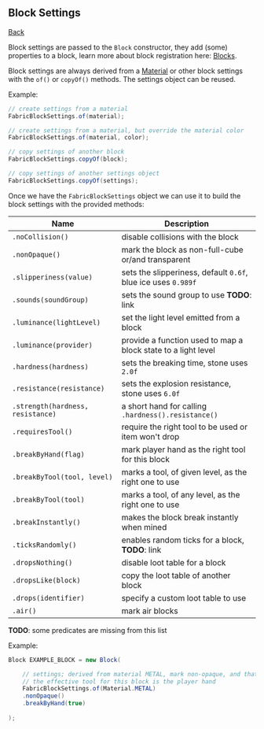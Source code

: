 ## Block Settings
[Back](../fabric.md)

Block settings are passed to the `Block` constructor, they add (some) properties to a block, learn more about block registration here: [Blocks](block.md).

Block settings are always derived from a [Material](../materials/Material.md) or other block settings with the `of()` or `copyOf()` methods. The settings object can be reused.

Example:
```java
// create settings from a material
FabricBlockSettings.of(material);

// create settings from a material, but override the material color
FabricBlockSettings.of(material, color);

// copy settings of another block
FabricBlockSettings.copyOf(block);

// copy settings of another settings object
FabricBlockSettings.copyOf(settings);
```

Once we have the `FabricBlockSettings` object we can use it to build the block settings with the provided methods:

| Name | Description |
| ---- | ----------- |
| `.noCollision()` | disable collisions with the block |
| `.nonOpaque()` | mark the block as non-full-cube or/and transparent |
| `.slipperiness(value)` | sets the slipperiness, default `0.6f`, blue ice uses `0.989f` |
| `.sounds(soundGroup)` | sets the sound group to use **TODO**: link |
| `.luminance(lightLevel)` | set the light level emitted from a block |
| `.luminance(provider)` | provide a function used to map a block state to a light level |
| `.hardness(hardness)` | sets the breaking time, stone uses `2.0f` |
| `.resistance(resistance)` | sets the explosion resistance, stone uses `6.0f` |
| `.strength(hardness, resistance)` | a short hand for calling `.hardness().resistance()` | 
| `.requiresTool()` | require the right tool to be used or item won't drop |
| `.breakByHand(flag)` | mark player hand as the right tool for this block |
| `.breakByTool(tool, level)` | marks a tool, of given level, as the right one to use |
| `.breakByTool(tool)` | marks a tool, of any level, as the right one to use |
| `.breakInstantly()` | makes the block break instantly when mined |
| `.ticksRandomly()` | enables random ticks for a block, **TODO**: link |
| `.dropsNothing()` | disable loot table for a block | 
| `.dropsLike(block)` | copy the loot table of another block |
| `.drops(identifier)` | specify a custom loot table to use |
| `.air()` | mark air blocks |
**TODO**: some predicates are missing from this list

Example:
```java
Block EXAMPLE_BLOCK = new Block(

	// settings; derived from material METAL, mark non-opaque, and that
	// the effective tool for this block is the player hand
	FabricBlockSettings.of(Material.METAL)
	.nonOpaque()
	.breakByHand(true)
	
);
```
